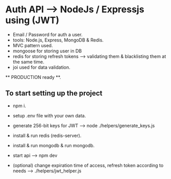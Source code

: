 # Auth API --> NodeJs / Expressjs using (JWT)

- Email / Password for auth a user.
- tools: Node.js, Express, MongoDB & Redis.
- MVC pattern used.
- mongoose for storing user in DB
- redis for storing refresh tokens --> validating them & blacklisting them at the same time.
- joi used for data validation.

** PRODUCTION ready **.

## To start setting up the project

- npm i.
- setup .env file with your own data.
- generate 256-bit keys for JWT --> node ./helpers/generate_keys.js
- install & run redis (redis-server).
- install & run mongodb & run mongodb.
- start api --> npm dev

- (optional) change expiration time of access, refresh token according to needs --> ./helpers/jwt_helper.js
